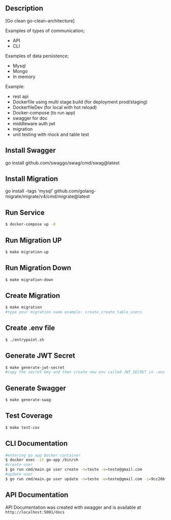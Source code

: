 
## Description

[Go clean go-clean-architecture]

Examples of types of communication;
- API
- CLI

Examples of data persistence;
- Mysql
- Mongo
- In memory

Example:
- rest api
- Dockerfile using multi stage build (for deployment prod/staging)
- DockerfileDev (for local with hot reload)
- Docker-compose (to run app)
- swagger for doc
- middleware auth jwt
- migration
- unit testing with mock and table test

## Install Swagger
go install github.com/swaggo/swag/cmd/swag@latest

## Install Migration
go install -tags 'mysql' github.com/golang-migrate/migrate/v4/cmd/migrate@latest

## Run Service

```bash
$ docker-compose up -d
```

## Run Migration UP

```bash
$ make migration-up
```

## Run Migration Down

```bash
$ make migration-down
```

## Create Migration

```bash
$ make migration
#type your migration name example: create_create_table_users
```

## Create .env file

```bash
$ ./entrypoint.sh
```

## Generate JWT Secret

```bash
$ make generate-jwt-secret
#copy the secret key and then create new env called JWT_SECRET in .env file:
```

## Generate Swagger

```bash
$ make generate-swag
```

## Test Coverage

```bash
$ make test-cov
```

## CLI Documentation

```bash
#entering go app Docker container
$ docker exec -it go-app /bin/sh
#create user
$ go run cmd/main.go user create -n=teste -e=teste@gmail.com
#update user
$ go run cmd/main.go user update -n=teste -e=teste@gmail.com -i=9cc26bf0-1272-45c8-93c5-1d83cfe82033
```

## API Documentation
API Documentation was created with swagger and is available at `http://localhost:5001/docs`
